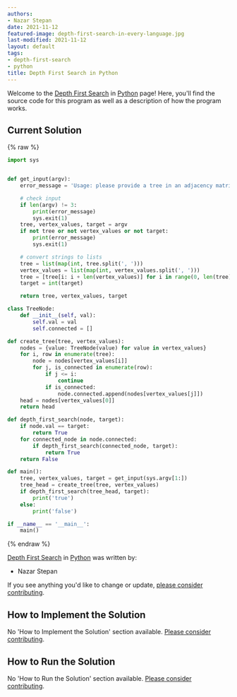 ```yaml
---
authors:
- Nazar Stepan
date: 2021-11-12
featured-image: depth-first-search-in-every-language.jpg
last-modified: 2021-11-12
layout: default
tags:
- depth-first-search
- python
title: Depth First Search in Python
---
```


Welcome to the [Depth First Search](https://sampleprograms.io/projects/depth-first-search) in [Python](https://sampleprograms.io/languages/python) page! Here, you'll find the source code for this program as well as a description of how the program works.

## Current Solution

{% raw %}

```python
import sys


def get_input(argv):
    error_message = 'Usage: please provide a tree in an adjacency matrix form ("0, 1, 1, 0, 0, 1, 0, 0, 0, 0, 1, 0, 0, 1, 1, 0, 0, 1, 0, 0, 0, 0, 1, 0, 0") together with a list of vertex values ("1, 3, 5, 2, 4") and the integer to find ("4")'

    # check input
    if len(argv) != 3:
        print(error_message)
        sys.exit(1)
    tree, vertex_values, target = argv
    if not tree or not vertex_values or not target:
        print(error_message)
        sys.exit(1)

    # convert strings to lists
    tree = list(map(int, tree.split(', ')))
    vertex_values = list(map(int, vertex_values.split(', ')))
    tree = [tree[i: i + len(vertex_values)] for i in range(0, len(tree), len(vertex_values))]
    target = int(target)

    return tree, vertex_values, target

class TreeNode:
    def __init__(self, val):
        self.val = val
        self.connected = []

def create_tree(tree, vertex_values):
    nodes = {value: TreeNode(value) for value in vertex_values}
    for i, row in enumerate(tree):
        node = nodes[vertex_values[i]]
        for j, is_connected in enumerate(row):
            if j <= i:
                continue
            if is_connected:
                node.connected.append(nodes[vertex_values[j]])
    head = nodes[vertex_values[0]]
    return head

def depth_first_search(node, target):
    if node.val == target:
        return True
    for connected_node in node.connected:
        if depth_first_search(connected_node, target):
            return True
    return False

def main():
    tree, vertex_values, target = get_input(sys.argv[1:])
    tree_head = create_tree(tree, vertex_values)
    if depth_first_search(tree_head, target):
        print('true')
    else:
        print('false')

if __name__ == '__main__':
    main()
```

{% endraw %}

[Depth First Search](https://sampleprograms.io/projects/depth-first-search) in [Python](https://sampleprograms.io/languages/python) was written by:

- Nazar Stepan

If you see anything you'd like to change or update, [please consider contributing](https://github.com/TheRenegadeCoder/sample-programs).

## How to Implement the Solution

No 'How to Implement the Solution' section available. [Please consider contributing](https://github.com/TheRenegadeCoder/sample-programs-website).

## How to Run the Solution

No 'How to Run the Solution' section available. [Please consider contributing](https://github.com/TheRenegadeCoder/sample-programs-website).